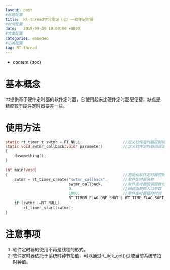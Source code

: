 ```yaml
---
layout: post
#标题配置
title:  RT-thread学习笔记（七）——软件定时器
#时间配置
date:   2019-09-30 10:00:00 +0800
#大类配置
categories: embeded
#小类配置
tag: RT-thread
---
```


* content
{:toc}



# 基本概念
rtt提供基于硬件定时器的软件定时器，它使用起来比硬件定时器更便捷，缺点是精度较于硬件定时器要差一些。

# 使用方法

``` c
static rt_timer_t swtmr = RT_NULL;                  //定义软件定时器控制块
static void swtmr_callback(void* parameter)         //定义软件定时器回调函数，计时器到时间后会自动调用
{
    dosomething();
}

int main(void)
{                                                   //初始化软件定时器控制块
    swtmr = rt_timer_create("swtmr_callback",       //软件定时器名称
                            swtmr_callback,         //软件定时器回调函数句柄
                            0,                      //回调函数的入口参数
                            1000,                   //软件定时器超时时间
                            RT_TIMER_FLAG_ONE_SHOT | RT_TIME_FLAG_SOFT_TIMER);    //触发模式，本例为一次触发后结束，也可周期触发。
    if (swtmr !=RT_NULL)
        rt_timer_start(swtmr);
}

```


# 注意事项
1. 软件定时器的使用不再是线程的形式。
2. 软件定时器依托于系统时钟节拍值，可以通过rt_tick_get()获取当前系统节拍时钟值。
